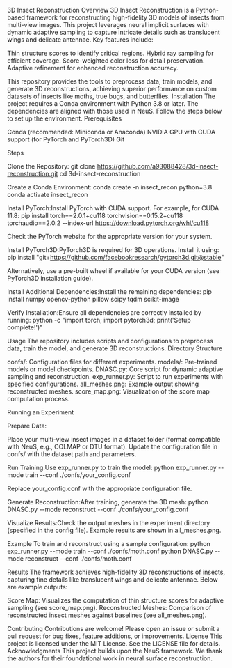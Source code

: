 3D Insect Reconstruction
Overview
3D Insect Reconstruction is a Python-based framework for reconstructing high-fidelity 3D models of insects from multi-view images. This project leverages neural implicit surfaces with dynamic adaptive sampling to capture intricate details such as translucent wings and delicate antennae. Key features include:

Thin structure scores to identify critical regions.
Hybrid ray sampling for efficient coverage.
Score-weighted color loss for detail preservation.
Adaptive refinement for enhanced reconstruction accuracy.

This repository provides the tools to preprocess data, train models, and generate 3D reconstructions, achieving superior performance on custom datasets of insects like moths, true bugs, and butterflies.
Installation
The project requires a Conda environment with Python 3.8 or later. The dependencies are aligned with those used in NeuS. Follow the steps below to set up the environment.
Prerequisites

Conda (recommended: Miniconda or Anaconda)
NVIDIA GPU with CUDA support (for PyTorch and PyTorch3D)
Git

Steps

Clone the Repository:
git clone https://github.com/a93088428/3d-insect-reconstruction.git
cd 3d-insect-reconstruction


Create a Conda Environment:
conda create -n insect_recon python=3.8
conda activate insect_recon


Install PyTorch:Install PyTorch with CUDA support. For example, for CUDA 11.8:
pip install torch==2.0.1+cu118 torchvision==0.15.2+cu118 torchaudio==2.0.2 --index-url https://download.pytorch.org/whl/cu118

Check the PyTorch website for the appropriate version for your system.

Install PyTorch3D:PyTorch3D is required for 3D operations. Install it using:
pip install "git+https://github.com/facebookresearch/pytorch3d.git@stable"

Alternatively, use a pre-built wheel if available for your CUDA version (see PyTorch3D installation guide).

Install Additional Dependencies:Install the remaining dependencies:
pip install numpy opencv-python pillow scipy tqdm scikit-image


Verify Installation:Ensure all dependencies are correctly installed by running:
python -c "import torch; import pytorch3d; print('Setup complete!')"



Usage
The repository includes scripts and configurations to preprocess data, train the model, and generate 3D reconstructions.
Directory Structure

confs/: Configuration files for different experiments.
models/: Pre-trained models or model checkpoints.
DNASC.py: Core script for dynamic adaptive sampling and reconstruction.
exp_runner.py: Script to run experiments with specified configurations.
all_meshes.png: Example output showing reconstructed meshes.
score_map.png: Visualization of the score map computation process.

Running an Experiment

Prepare Data:

Place your multi-view insect images in a dataset folder (format compatible with NeuS, e.g., COLMAP or DTU format).
Update the configuration file in confs/ with the dataset path and parameters.


Run Training:Use exp_runner.py to train the model:
python exp_runner.py --mode train --conf ./confs/your_config.conf

Replace your_config.conf with the appropriate configuration file.

Generate Reconstruction:After training, generate the 3D mesh:
python DNASC.py --mode reconstruct --conf ./confs/your_config.conf


Visualize Results:Check the output meshes in the experiment directory (specified in the config file). Example results are shown in all_meshes.png.


Example
To train and reconstruct using a sample configuration:
python exp_runner.py --mode train --conf ./confs/moth.conf
python DNASC.py --mode reconstruct --conf ./confs/moth.conf

Results
The framework achieves high-fidelity 3D reconstructions of insects, capturing fine details like translucent wings and delicate antennae. Below are example outputs:

Score Map: Visualizes the computation of thin structure scores for adaptive sampling (see score_map.png).
Reconstructed Meshes: Comparison of reconstructed insect meshes against baselines (see all_meshes.png).

Contributing
Contributions are welcome! Please open an issue or submit a pull request for bug fixes, feature additions, or improvements.
License
This project is licensed under the MIT License. See the LICENSE file for details.
Acknowledgments
This project builds upon the NeuS framework. We thank the authors for their foundational work in neural surface reconstruction.
